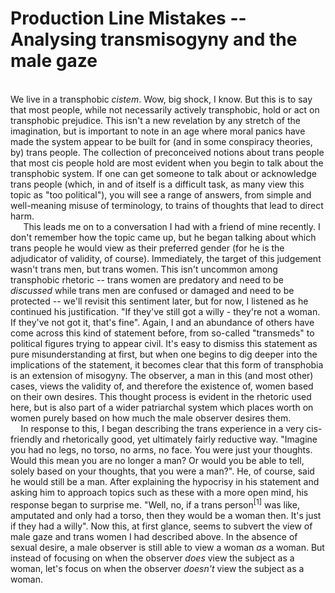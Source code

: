 # Production Line Mistakes -- Analysing transmisogyny and the male gaze

<br>We live in a transphobic *cistem*. Wow, big shock, I know. But this is to say that most people, while not necessarily actively transphobic, hold or act on transphobic prejudice. This isn't a new revelation by any stretch of the imagination, but is important to note in an age where moral panics have made the system appear to be built for (and in some conspiracy theories, by) trans people. The collection of preconceived notions about trans people that most cis people hold are most evident when you begin to talk about the transphobic system. If one can get someone to talk about or acknowledge trans people (which, in and of itself is a difficult task, as many view this topic as "too political"), you will see a range of answers, from simple and well-meaning misuse of terminology, to trains of thoughts that lead to direct harm.
<br>$\quad$ This leads me on to a conversation I had with a friend of mine recently. I don't remember how the topic came up, but he began talking about which trans people he would view as their preferred gender (for he is the adjudicator of validity, of course). Immediately, the target of this judgement wasn't trans men, but trans women. This isn't uncommon among transphobic rhetoric -- trans women are predatory and need to be *discussed* while trans men are confused or damaged and need to be protected -- we'll revisit this sentiment later, but for now, I listened as he continued his justification. "If they've still got a willy - they're not a woman. If they've not got it, that's fine". Again, I and an abundance of others have come across this kind of statement before, from so-called "transmeds" to political figures trying to appear civil. It's easy to dismiss this statement as pure misunderstanding at first, but when one begins to dig deeper into the implications of the statement, it becomes clear that this form of transphobia is an extension of misogyny. The observer, a man in this (and most other) cases, views the validity of, and therefore the existence of, women based on their own desires. This thought process is evident in the rhetoric used here, but is also part of a wider patriarchal system which places worth on women purely based on how much the male observer desires them. 
<br>$\quad$In response to this, I began describing the trans experience in a very cis-friendly and rhetorically good, yet ultimately fairly reductive way. "Imagine you had no legs, no torso, no arms, no face. You were just your thoughts. Would this mean you are no longer a man? Or would you be able to tell, solely based on your thoughts, that you were a man?". He, of course, said he would still be a man. After explaining the hypocrisy in his statement and asking him to approach topics such as these with a more open mind, his response began to surprise me. "Well, no, if a trans person$^{[1]}$ was like, amputated and only had a torso, then they would be a woman then. It's just if they had a willy". Now this, at first glance, seems to subvert the view of male gaze and trans women I had described above. In the absence of sexual desire, a male observer is still able to view a woman *as* a woman. But instead of focusing on when the observer *does* view the subject as a woman, let's focus on when the observer *doesn't* view the subject as a woman. 
